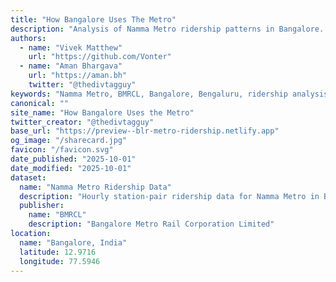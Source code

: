 ```yaml
---
title: "How Bangalore Uses The Metro"
description: "Analysis of Namma Metro ridership patterns in Bangalore. Explore station usage, peak hours, route popularity, and the impact of the Yellow Line opening."
authors:
  - name: "Vivek Matthew"
    url: "https://github.com/Vonter"
  - name: "Aman Bhargava"
    url: "https://aman.bh"
    twitter: "@thedivtagguy"
keywords: "Namma Metro, BMRCL, Bangalore, Bengaluru, ridership analysis, public transport, transit, subway, data visualization, RTI, Yellow Line, Green Line, Purple Line, Majestic"
canonical: ""
site_name: "How Bangalore Uses the Metro"
twitter_creator: "@thedivtagguy"
base_url: "https://preview--blr-metro-ridership.netlify.app"
og_image: "/sharecard.jpg"
favicon: "/favicon.svg"
date_published: "2025-10-01"
date_modified: "2025-10-01"
dataset:
  name: "Namma Metro Ridership Data"
  description: "Hourly station-pair ridership data for Namma Metro in Bengaluru, obtained through RTI"
  publisher:
    name: "BMRCL"
    description: "Bangalore Metro Rail Corporation Limited"
location:
  name: "Bangalore, India"
  latitude: 12.9716
  longitude: 77.5946
---
```

